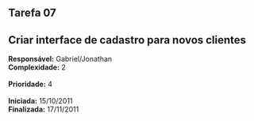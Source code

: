 ## Tarefa 07 ##

## Criar interface de cadastro para novos clientes ##

**Responsável:** Gabriel/Jonathan
<br>
<b>Complexidade:</b> 2<br>
<br>
<b>Prioridade:</b> 4<br>
<br>
<b>Iniciada:</b> 15/10/2011<br>
<b>Finalizada:</b> 17/11/2011